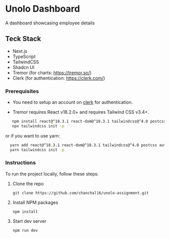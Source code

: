 # Unolo Dashboard
A dashboard showcasing employee details

## Teck Stack
- Next.js
- TypeScript
- TailwindCSS
- Shadcn UI
- Tremor (for charts: https://tremor.so/)
- Clerk (for authentication: https://clerk.com/)

### Prerequisites

- You need to setup an account on [clerk](https://clerk.com/) for authentication.

- Tremor requires React v18.2.0+ and requires Tailwind CSS v3.4+.
 ```bash
    npm install react@^18.3.1 react-dom@^18.3.1 tailwindcss@^4.0 postcss autoprefixer
    npx tailwindcss init -p
 ```
  or if you want to use yarn:

  ```bash
    yarn add react@^18.3.1 react-dom@^18.3.1 tailwindcss@^4.0 postcss autoprefixer
    yarn tailwindcss init -p
  ```

### Instructions
To run the project locally, follow these steps:

1. Clone the repo
   ```
   git clone https://github.com/chanchal16/unolo-assignment.git
   ```
   
2. Install NPM packages
   ```
   npm install
   ```
   
 3. Start dev server
    ```
    npm run dev
    ```
